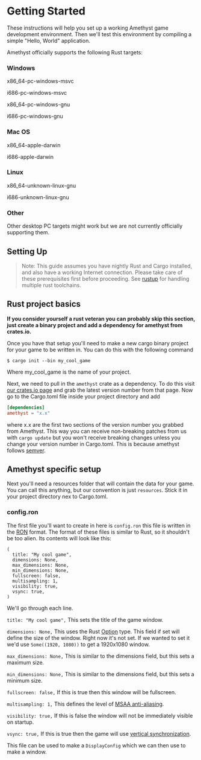 # Getting Started

These instructions will help you set up a working Amethyst game development
environment. Then we'll test this environment by compiling a simple "Hello,
World" application.

Amethyst officially supports the following Rust targets:

### Windows
x86_64-pc-windows-msvc

i686-pc-windows-msvc

x86_64-pc-windows-gnu

i686-pc-windows-gnu

### Mac OS
x86_64-apple-darwin

i686-apple-darwin

### Linux
x86_64-unknown-linux-gnu

i686-unknown-linux-gnu

### Other

Other desktop PC targets might work but we are not currently officially
supporting them.


## Setting Up

> Note: This guide assumes you have nightly Rust and Cargo installed, and also
> have a working Internet connection.
> Please take care of these prerequisites first before proceeding.
> See [rustup][ru] for handling multiple rust toolchains.

[ru]: https://www.rustup.rs/

## Rust project basics

**If you consider yourself a rust veteran you can probably skip this section,
just create a binary project and add a dependency for amethyst from crates.io.**

Once you have that setup you'll need to make a new cargo binary project for your
game to be written in.  You can do this with the following command

```
$ cargo init --bin my_cool_game
```

Where my_cool_game is the name of your project.

Next, we need to pull in the `amethyst` crate as a dependency. To do this visit
[our crates.io page](https://crates.io/crates/amethyst) and grab the latest version number from that
page.  Now go to the Cargo.toml file inside your project directory and add

```toml
[dependencies]
amethyst = "x.x"
```

where x.x are the first two sections of the version number you grabbed from
Amethyst.  This way you can receive non-breaking patches from us with
`cargo update` but you won't receive breaking changes unless you change your
version number in Cargo.toml.
This is because amethyst follows [semver](http://semver.org/spec/v2.0.0.html).

## Amethyst specific setup

Next you'll need a resources folder that will contain the data for your game.
You can call this anything, but our convention is just `resources`.  Stick it in
your project directory nex to Cargo.toml.

### config.ron

  The first file you'll want to create in here is `config.ron` this file is
written in the [RON](https://github.com/ron-rs/ron) format.  The format
of these files is similar to Rust, so it shouldn't be too alien.
Its contents will look like this:

```
(
  title: "My cool game",
  dimensions: None,
  max_dimensions: None,
  min_dimensions: None,
  fullscreen: false,
  multisampling: 1,
  visibility: true,
  vsync: true,
)
```

We'll go through each line.

`title: "My cool game",` This sets the title of the game window.

`dimensions: None,` This uses the Rust [Option](https://doc.rust-lang.org/std/option/enum.Option.html)
type. This field if set will define the size of the window. Right now it's not
 set. If we wanted to set it we'd use `Some((1920, 1080))` to get a 1920x1080
 window.

`max_dimensions: None,` This is similar to the dimensions field, but this sets a
maximum size.

`min_dimensions: None,` This is similar to the dimensions field, but this sets a
minimum size.

`fullscreen: false,` If this is true then this window will be fullscreen.

`multisampling: 1,` This defines the level of [MSAA anti-aliasing](https://en.wikipedia.org/wiki/Multisample_anti-aliasing).

`visibility: true,` If this is false the window will not be immediately visible
on startup.

`vsync: true,` If this is true then the game will use [vertical synchronization](https://en.wikipedia.org/wiki/Screen_tearing#V-sync).

This file can be used to make a `DisplayConfig` which we can then use to make a
window.
